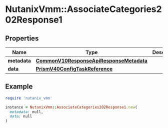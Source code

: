 # NutanixVmm::AssociateCategories202Response1

## Properties

| Name | Type | Description | Notes |
| ---- | ---- | ----------- | ----- |
| **metadata** | [**CommonV10ResponseApiResponseMetadata**](CommonV10ResponseApiResponseMetadata.md) |  | [optional] |
| **data** | [**PrismV40ConfigTaskReference**](PrismV40ConfigTaskReference.md) |  | [optional] |

## Example

```ruby
require 'nutanix_vmm'

instance = NutanixVmm::AssociateCategories202Response1.new(
  metadata: null,
  data: null
)
```

